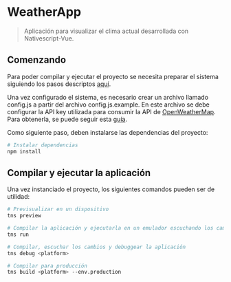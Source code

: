 # WeatherApp

> Aplicación para visualizar el clima actual desarrollada con Nativescript-Vue.

## Comenzando

Para poder compilar y ejecutar el proyecto se necesita preparar el sistema siguiendo los pasos descriptos [aquí](https://nativescript-vue.org/en/docs/getting-started/installation/).

Una vez configurado el sistema, es necesario crear un archivo llamado config.js a partir del archivo config.js.example. En este archivo se debe configurar la API key utilizada para consumir la API de [OpenWeatherMap](https://openweathermap.org/). Para obtenerla, se puede seguir esta [guía](https://openweathermap.org/guide).

Como siguiente paso, deben instalarse las dependencias del proyecto:

``` bash
# Instalar dependencias
npm install
```

## Compilar y ejecutar la aplicación

Una vez instanciado el proyecto, los siguientes comandos pueden ser de utilidad:

``` bash
# Previsualizar en un dispositivo
tns preview

# Compilar la aplicación y ejecutarla en un emulador escuchando los cambios.
tns run

# Compilar, escuchar los cambios y debuggear la aplicación
tns debug <platform>

# Compilar para producción
tns build <platform> --env.production

```
